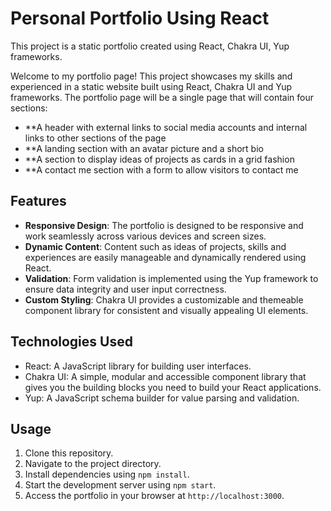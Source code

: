# Personal Portfolio Using React
This project is a static portfolio created using React, Chakra UI, Yup frameworks.

Welcome to my portfolio page! This project showcases my skills and experienced in a static website built using React, Chakra UI and Yup frameworks. The portfolio page will be a single page that will contain four sections:
- **A header with external links to social media accounts and internal links to other sections of the page
- **A landing section with an avatar picture and a short bio
- **A section to display ideas of projects as cards in a grid fashion
- **A contact me section with a form to allow visitors to contact me

## Features

- **Responsive Design**: The portfolio is designed to be responsive and work seamlessly across various devices and screen sizes.
- **Dynamic Content**: Content such as ideas of projects, skills and experiences are easily manageable and dynamically rendered using React.
- **Validation**: Form validation is implemented using the Yup framework to ensure data integrity and user input correctness.
- **Custom Styling**: Chakra UI provides a customizable and themeable component library for consistent and visually appealing UI elements.

## Technologies Used

- React: A JavaScript library for building user interfaces.
- Chakra UI: A simple, modular and accessible component library that gives you the building blocks you need to build your React applications.
- Yup: A JavaScript schema builder for value parsing and validation.

## Usage

1. Clone this repository.
2. Navigate to the project directory.
3. Install dependencies using `npm install`.
4. Start the development server using `npm start`.
5. Access the portfolio in your browser at `http://localhost:3000`.


